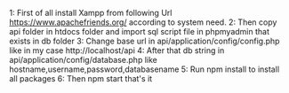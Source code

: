 1: First of all install Xampp from following Url 
   https://www.apachefriends.org/ 
according to system need.
2: Then copy api folder in htdocs folder and import sql script file in phpmyadmin that exists in db folder
3: Change base url in api/application/config/config.php like in my case 
    http://localhost/api
4: After that db string in  api/application/config/database.php like hostname,username,password,databasename
5: Run npm install to install all packages
6: Then npm start that's it

